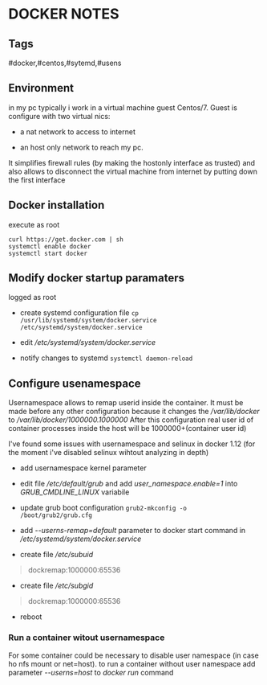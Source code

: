 DOCKER NOTES
============



## Tags

\#docker,\#centos,\#sytemd,\#usens



## Environment
in my pc typically i work in a virtual machine guest Centos/7.
Guest is configure with two virtual nics:

- a nat network to access to internet

- an host only network to reach my pc.

It simplifies firewall rules (by making the hostonly interface as  trusted) and also allows to disconnect the virtual machine from internet by  putting down the first interface



## Docker installation

execute as root
````
curl https://get.docker.com | sh
systemctl enable docker
systemctl start docker
````



## Modify docker startup paramaters

logged as root

- create systemd configuration file `cp /usr/lib/systemd/system/docker.service /etc/systemd/system/docker.service`

- edit */etc/systemd/system/docker.service*

- notify changes to systemd `systemctl daemon-reload`



## Configure usenamespace

Usernamespace allows to remap userid inside the container. It must be made before any other configuration because it changes the */var/lib/docker* to */var/lib/docker/1000000.1000000*
After this configuration real user id of container processes inside the host will be 1000000+(container user id)

I've found some issues with usernamespace and selinux in docker 1.12 (for the moment i've disabled selinux wihtout analyzing in depth)

- add usernamespace kernel parameter

 - edit file */etc/default/grub* and add *user_namespace.enable=1* into *GRUB_CMDLINE_LINUX* variabile

 - update grub boot configuration  `grub2-mkconfig -o /boot/grub2/grub.cfg`

- add *--userns-remap=default* parameter to docker start command in */etc/systemd/system/docker.service*

- create file */etc/subuid*

> dockremap:1000000:65536

- create file */etc/subgid*

> dockremap:1000000:65536

- reboot

### Run a container witout usernamespace

For some container could be necessary to disable user namespace (in case ho nfs mount or net=host). to run a container without user namespace add parameter *--userns=host* to *docker run* command

